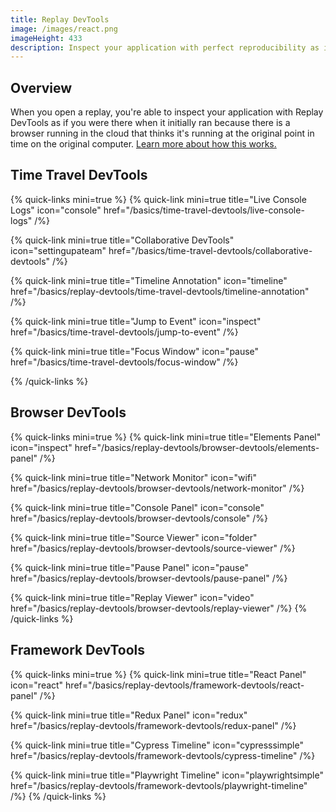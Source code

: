 ```yaml
---
title: Replay DevTools
image: /images/react.png
imageHeight: 433
description: Inspect your application with perfect reproducibility as if it were running live.
---
```


## Overview

When you open a replay, you're able to inspect your application with Replay DevTools as if you were there when it initially ran because there is a browser running in the cloud that thinks it's running at the original point in time on the original computer. [Learn more about how this works.](/basics/time-travel/how-does-time-travel-work)

## Time Travel DevTools

{% quick-links mini=true %}
{% quick-link
  mini=true
  title="Live Console Logs"
  icon="console"
  href="/basics/time-travel-devtools/live-console-logs"
/%}

{% quick-link
  mini=true
  title="Collaborative DevTools"
  icon="settingupateam"
  href="/basics/time-travel-devtools/collaborative-devtools"
/%}

{% quick-link
  mini=true
  title="Timeline Annotation"
  icon="timeline"
  href="/basics/replay-devtools/time-travel-devtools/timeline-annotation"
/%}

{% quick-link
  mini=true
  title="Jump to Event"
  icon="inspect"
  href="/basics/time-travel-devtools/jump-to-event"
/%}

{% quick-link
  mini=true
  title="Focus Window"
  icon="pause"
  href="/basics/time-travel-devtools/focus-window"
/%}

{% /quick-links %}

## Browser DevTools

{% quick-links mini=true %}
{% quick-link
  mini=true
  title="Elements Panel"
  icon="inspect"
  href="/basics/replay-devtools/browser-devtools/elements-panel"
/%}

{% quick-link
  mini=true
  title="Network Monitor"
  icon="wifi"
  href="/basics/replay-devtools/browser-devtools/network-monitor"
/%}

{% quick-link
  mini=true
  title="Console Panel"
  icon="console"
  href="/basics/replay-devtools/browser-devtools/console"
/%}

{% quick-link
  mini=true
  title="Source Viewer"
  icon="folder"
  href="/basics/replay-devtools/browser-devtools/source-viewer"
/%}

{% quick-link
  mini=true
  title="Pause Panel"
  icon="pause"
  href="/basics/replay-devtools/browser-devtools/pause-panel"
/%}

{% quick-link
  mini=true
  title="Replay Viewer"
  icon="video"
  href="/basics/replay-devtools/browser-devtools/replay-viewer"
/%}
{% /quick-links %}

## Framework DevTools

{% quick-links mini=true %}
{% quick-link
    mini=true
    title="React Panel"
    icon="react"
    href="/basics/replay-devtools/framework-devtools/react-panel"
  /%}

{% quick-link
    mini=true
    title="Redux Panel"
    icon="redux"
    href="/basics/replay-devtools/framework-devtools/redux-panel"
  /%}

{% quick-link
    mini=true
    title="Cypress Timeline"
    icon="cypresssimple"
    href="/basics/replay-devtools/framework-devtools/cypress-timeline"
  /%}

{% quick-link
    mini=true
    title="Playwright Timeline"
    icon="playwrightsimple"
    href="/basics/replay-devtools/framework-devtools/playwright-timeline"
  /%}
{% /quick-links %}
